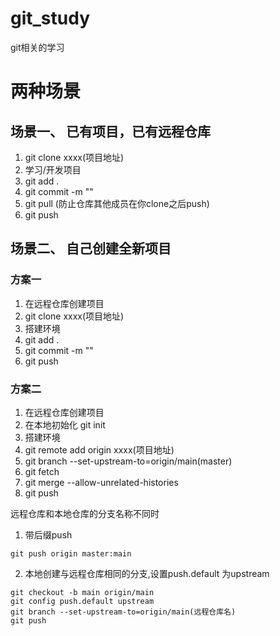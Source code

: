 # git_study
git相关的学习

# 两种场景
## 场景一、 已有项目，已有远程仓库
1. git clone xxxx(项目地址)
2. 学习/开发项目
3. git add .
4. git commit -m ""
5. git pull  (防止仓库其他成员在你clone之后push)
6. git push

## 场景二、 自己创建全新项目
### 方案一
1. 在远程仓库创建项目
2. git clone xxxx(项目地址)
3. 搭建环境
4. git add .
5. git commit -m ""
6. git push



### 方案二
1. 在远程仓库创建项目
2. 在本地初始化 git init
3. 搭建环境
4. git remote add origin xxxx(项目地址)
5. git branch --set-upstream-to=origin/main(master)
6. git fetch
7. git merge --allow-unrelated-histories
8. git push


远程仓库和本地仓库的分支名称不同时
1. 带后缀push
```
git push origin master:main
```
2. 本地创建与远程仓库相同的分支,设置push.default 为upstream
```
git checkout -b main origin/main
git config push.default upstream
git branch --set-upstream-to=origin/main(远程仓库名)
git push
```

